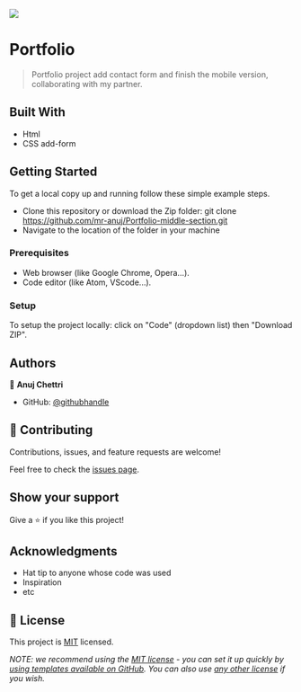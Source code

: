 ![](https://img.shields.io/badge/Microverse-blueviolet)


# Portfolio

> Portfolio project add contact form and finish the mobile version, collaborating with my partner. 



## Built With

- Html
- CSS
 add-form


## Getting Started
 To get a local copy up and running follow these simple example steps.
- Clone this repository or download the Zip folder:
git clone https://github.com/mr-anuj/Portfolio-middle-section.git
- Navigate to the location of the folder in your machine

### Prerequisites
- Web browser (like Google Chrome, Opera...).
- Code editor (like Atom, VScode...).

### Setup
To setup the project locally: click on "Code" (dropdown list) then "Download ZIP".


## Authors

👤 **Anuj Chettri**

- GitHub: [@githubhandle](https://github.com/mr-anuj)


## 🤝 Contributing

Contributions, issues, and feature requests are welcome!

Feel free to check the [issues page](../../issues/).

## Show your support

Give a ⭐️ if you like this project!

## Acknowledgments

- Hat tip to anyone whose code was used
- Inspiration
- etc

## 📝 License

This project is [MIT](./LICENSE) licensed.

_NOTE: we recommend using the [MIT license](https://choosealicense.com/licenses/mit/) - you can set it up quickly by [using templates available on GitHub](https://docs.github.com/en/communities/setting-up-your-project-for-healthy-contributions/adding-a-license-to-a-repository). You can also use [any other license](https://choosealicense.com/licenses/) if you wish._
